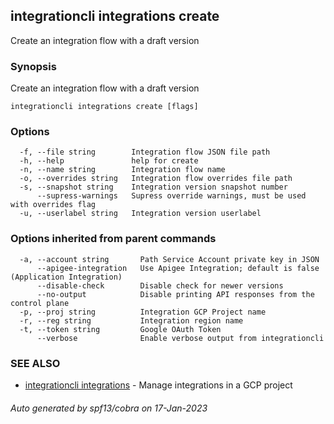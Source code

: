 ## integrationcli integrations create

Create an integration flow with a draft version

### Synopsis

Create an integration flow with a draft version

```
integrationcli integrations create [flags]
```

### Options

```
  -f, --file string        Integration flow JSON file path
  -h, --help               help for create
  -n, --name string        Integration flow name
  -o, --overrides string   Integration flow overrides file path
  -s, --snapshot string    Integration version snapshot number
      --supress-warnings   Supress override warnings, must be used with overrides flag
  -u, --userlabel string   Integration version userlabel
```

### Options inherited from parent commands

```
  -a, --account string       Path Service Account private key in JSON
      --apigee-integration   Use Apigee Integration; default is false (Application Integration)
      --disable-check        Disable check for newer versions
      --no-output            Disable printing API responses from the control plane
  -p, --proj string          Integration GCP Project name
  -r, --reg string           Integration region name
  -t, --token string         Google OAuth Token
      --verbose              Enable verbose output from integrationcli
```

### SEE ALSO

* [integrationcli integrations](integrationcli_integrations.md)	 - Manage integrations in a GCP project

###### Auto generated by spf13/cobra on 17-Jan-2023

